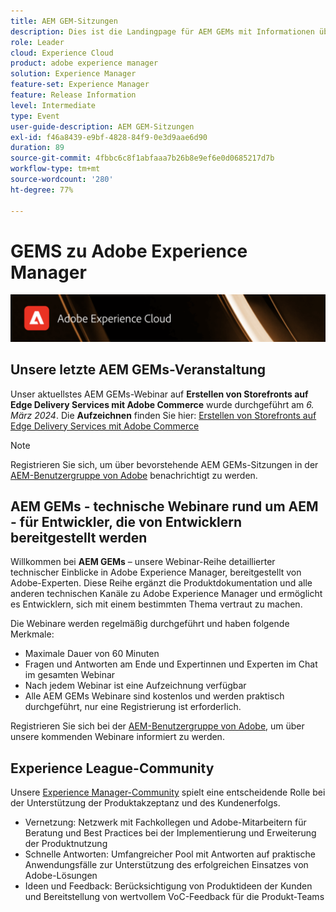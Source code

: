 ```yaml
---
title: AEM GEM-Sitzungen
description: Dies ist die Landingpage für AEM GEMs mit Informationen über die Webinar-Reihe und Informationen zur Registrierung und zu früheren und kommenden Webinaren
role: Leader
cloud: Experience Cloud
product: adobe experience manager
solution: Experience Manager
feature-set: Experience Manager
feature: Release Information
level: Intermediate
type: Event
user-guide-description: AEM GEM-Sitzungen
exl-id: f46a8439-e9bf-4828-84f9-0e3d9aae6d90
duration: 89
source-git-commit: 4fbbc6c8f1abfaaa7b26b8e9ef6e0d0685217d7b
workflow-type: tm+mt
source-wordcount: '280'
ht-degree: 77%

---
```


# GEMS zu Adobe Experience Manager

<img alt="Digitale Erlebnisse" src="./assets/ADX_Gems.png"/>

## Unsere letzte AEM GEMs-Veranstaltung

<!--  Remove the comment marks, and put the upcoming event in the below table

<table style="max-width: 1214px;">
<tr>
  <td style="vertical-align: top;">
    <a href="https://www.youtube.com/watch?v=f1T9XU9TCJU">
      <img alt="Experience League LIVE Oct 25" src="assets/Oct25_2022_exl_live_banner_web_1920_WebBanner.png">
    </a>
    <div>
      <a href="https://www.youtube.com/watch?v=f1T9XU9TCJU">
        <strong>Deliver the right offer at the right time with decision management</strong>
      </a>
      <br/><em>with Sandra Hausmann, Ben Tepfer, Brandon Poyfair, and Jason Hickey</em>
      <br/><em>October 25, 2022</em>
    </div>
  </td>
</tr>
</table>

-->
Unser aktuellstes AEM GEMs-Webinar auf **Erstellen von Storefronts auf Edge Delivery Services mit Adobe Commerce** wurde durchgeführt am *6. März 2024*.
Die **Aufzeichnen** finden Sie hier:
[Erstellen von Storefronts auf Edge Delivery Services mit Adobe Commerce](./gems2024/storefronts-on-edge-delivery-with-adobe-commerce.md)

>[!NOTE]
>
> Registrieren Sie sich, um über bevorstehende AEM GEMs-Sitzungen in der [AEM-Benutzergruppe von Adobe](https://aem-augs.adobe.com/) benachrichtigt zu werden.

## AEM GEMs - technische Webinare rund um AEM - für Entwickler, die von Entwicklern bereitgestellt werden

Willkommen bei **AEM GEMs** – unsere Webinar-Reihe detaillierter technischer Einblicke in Adobe Experience Manager, bereitgestellt von Adobe-Experten. Diese Reihe ergänzt die Produktdokumentation und alle anderen technischen Kanäle zu Adobe Experience Manager und ermöglicht es Entwicklern, sich mit einem bestimmten Thema vertraut zu machen.

Die Webinare werden regelmäßig durchgeführt und haben folgende Merkmale:

* Maximale Dauer von 60 Minuten
* Fragen und Antworten am Ende und Expertinnen und Experten im Chat im gesamten Webinar
* Nach jedem Webinar ist eine Aufzeichnung verfügbar
* Alle AEM GEMs Webinare sind kostenlos und werden praktisch durchgeführt, nur eine Registrierung ist erforderlich.

Registrieren Sie sich bei der [AEM-Benutzergruppe von Adobe](https://aem-augs.adobe.com/), um über unsere kommenden Webinare informiert zu werden.

## Experience League-Community

Unsere [Experience Manager-Community](https://experienceleaguecommunities.adobe.com/t5/adobe-experience-manager/ct-p/adobe-experience-manager-community?profile.language=de) spielt eine entscheidende Rolle bei der Unterstützung der Produktakzeptanz und des Kundenerfolgs.

* Vernetzung: Netzwerk mit Fachkollegen und Adobe-Mitarbeitern für Beratung und Best Practices bei der Implementierung und Erweiterung der Produktnutzung
* Schnelle Antworten: Umfangreicher Pool mit Antworten auf praktische Anwendungsfälle zur Unterstützung des erfolgreichen Einsatzes von Adobe-Lösungen
* Ideen und Feedback: Berücksichtigung von Produktideen der Kunden und Bereitstellung von wertvollem VoC-Feedback für die Produkt-Teams
